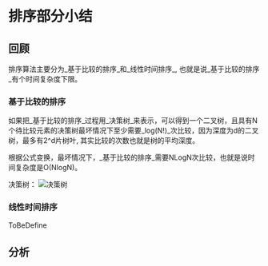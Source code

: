 # 排序部分小结

## 回顾
排序算法主要分为_基于比较的排序_和_线性时间排序_, 也就是说_基于比较的排序_有个时间复杂度下限。

### 基于比较的排序
如果把_基于比较的排序_过程用_决策树_来表示，可以得到一个二叉树，且具有N个待比较元素的决策树最坏情况下至少需要_log(N!)_次比较，因为深度为d的二叉树，最多有2^d片树叶, 其实比较的次数也就是树的平均深度。

根据公式变换，最坏情况下，_基于比较的排序_需要NLogN次比较，也就是说时间复杂度是O(NlogN)。

决策树：
![决策树](blob/master/res/images/decision.tree.jpg)

### 线性时间排序

ToBeDefine

## 分析
